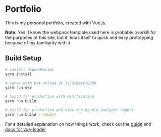 # Portfolio

This is my personal portfolio, created with Vue.js.

**Note:** Yes, I know the webpack template used here is probably overkill for the purposes of this site, but it lends itself to quick and easy prototyping because of my familiarity with it.

## Build Setup

``` bash
# install dependencies
yarn install

# serve with hot reload at localhost:8080
yarn run dev

# build for production with minification
yarn run build

# build for production and view the bundle analyzer report
yarn run build --report
```

For a detailed explanation on how things work, check out the [guide](http://vuejs-templates.github.io/webpack/) and [docs for vue-loader](http://vuejs.github.io/vue-loader).
